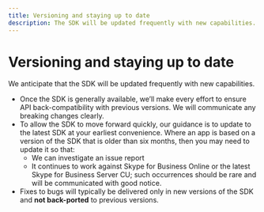 ```yaml
---
title: Versioning and staying up to date
description: The SDK will be updated frequently with new capabilities. Once the SDK is generally available, we’ll make every effort to ensure API back-compatibility with previous versions.
---
```


# Versioning and staying up to date

We anticipate that the SDK will be updated frequently with new capabilities.

* Once the SDK is generally available, we’ll make every effort to ensure API back-compatibility with previous versions.  We will communicate any breaking changes clearly.
* To allow the SDK to move forward quickly, our guidance is to update to the latest SDK at your earliest convenience.  Where an app is based on a version of the SDK that is older than six months, then you may need to update it so that:
  * We can investigate an issue report
  * It continues to work against Skype for Business Online or the latest Skype for Business Server CU; such occurrences should be rare and will be communicated with good notice.
* Fixes to bugs will typically be delivered only in new versions of the SDK and **not back-ported** to previous versions. 
